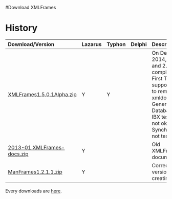 #Download XMLFrames

# History #

| Download/Version | Lazarus | Typhon | Delphi | Description |
|:-----------------|:--------|:-------|:-------|:------------|
| [XMLFrames1.5.0.1Alpha.zip](https://drive.google.com/file/d/0B2Mi7PJexsARU0hSbTZpaUs0M1k) | Y | Y |  | On December 2014, FPC 2.7 and 2.6 compiling, First Typhon support, Need to remove xmldocument, Generating Databases, IBX tested but not ok, Synchronize not tested |
| [2013-01 XMLFrames-docs.zip](https://drive.google.com/file/d/0B2Mi7PJexsART2NLdFZGZkJibFE) | Y |  |  | Old XMLFrames documentation |
| [ManFrames1.2.1.1.zip](https://drive.google.com/file/d/0B2Mi7PJexsARS01YS3h5eGtPTms) | Y |  |  | Correct version not creating SQL |

Every downloads are [here](https://drive.google.com/folderview?id=0B2Mi7PJexsARcU5obGxYM1FPVlk).